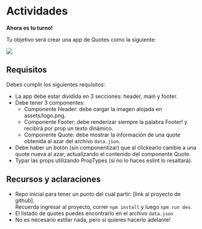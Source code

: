 # Actividades

**Ahora es tu turno!**

Tu objetivo será crear una app de Quotes como la siguiente:

![](https://wagon-public-assets.s3.eu-west-3.amazonaws.com/647sa58lreb02yteizxxarnjqvu2)

## Requisitos

Debes cumplir los siguientes requisitos:

- La app debe estar dividida en 3 secciones: header, main y footer.
- Debe tener 3 componentes:
  - Componente Header: debe cargar la imagen alojada en assets/logo.png.
  - Componente Footer: debe renderizar siempre la palabra Footer! y recibirá por prop un texto dinámico.
  - Componente Quote: debe mostrar la información de una quote obtenida al azar del archivo `data.json`.
- Debe haber un botón (sin componentizar) que al clickearlo cambie a una quote nueva al azar, actualizando el contenido del componente Quote.
- Typar las props utilizando PropTypes (si no lo haces eslint lo resaltará).

## Recursos y aclaraciones

- Repo inicial para tener un punto del cual partir: [link al proyecto de github].\
Recuerda ingresar al proyecto, correr `npm install` y luego `npm run dev`.
- El listado de quotes puedes encontrarlo en el archivo `data.json`
- No es necesario estilar nada, pero si quieres hacerlo adelante!

